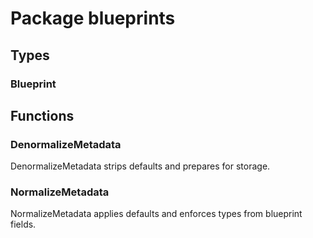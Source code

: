 # Package blueprints

## Types

### Blueprint

## Functions

### DenormalizeMetadata

DenormalizeMetadata strips defaults and prepares for storage.

### NormalizeMetadata

NormalizeMetadata applies defaults and enforces types from blueprint fields.
